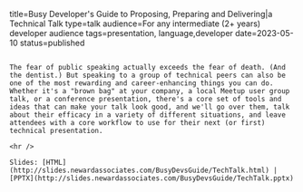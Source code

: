 title=Busy Developer's Guide to Proposing, Preparing and Delivering|a Technical Talk
type=talk
audience=For any intermediate (2+ years) developer audience
tags=presentation, language,developer
date=2023-05-10
status=published
~~~~~~

The fear of public speaking actually exceeds the fear of death. (And the dentist.) But speaking to a group of technical peers can also be one of the most rewarding and career-enhancing things you can do. Whether it's a "brown bag" at your company, a local Meetup user group talk, or a conference presentation, there's a core set of tools and ideas that can make your talk look good, and we'll go over them, talk about their efficacy in a variety of different situations, and leave attendees with a core workflow to use for their next (or first) technical presentation.
    
<hr />

Slides: [HTML](http://slides.newardassociates.com/BusyDevsGuide/TechTalk.html) | [PPTX](http://slides.newardassociates.com/BusyDevsGuide/TechTalk.pptx)
